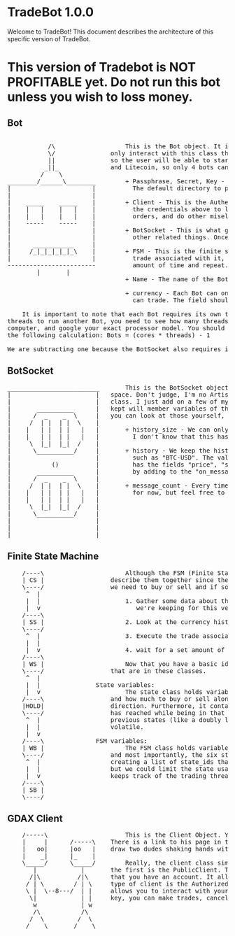 # TradeBot 1.0.0
Welcome to TradeBot! This document describes the architecture of this specific version of TradeBot.

# This version of Tradebot is NOT PROFITABLE yet. Do not run this bot unless you wish to loss money.

## Bot
<pre>                            
           /\                   This is the Bot object. It is the highest level of looking at the trading program, The user will      
           \/               only interact with this class through a GUI. Each Bot will only be able to trade a single cryptocurrency,
           ||               so the user will be able to start/stop each bot. Right now, GDAX only supports Bitcoin, Bitcoin Cash, Ethereum,
          _||_              and Litecoin, so only 4 bots can run at a time. Let's go over the components of the Bot:
         /    \        
________/______\________        + Passphrase, Secret, Key - These are credentials that should be stored in a file to be read by the program.
|                      |          The default directory to place it is the TradBot folder, but it can be stored anywhere.
|                      |
|    _____    _____    |        + Client - This is the AuthenticatedClient object that is used to interact with your GDAX account. It uses 
|    |   |    |   |    |          the credentials above to log into your account. This is what allows the bot to see account balances, place
|    |   |    |   |    |          orders, and do other misellaneous things on behalf of you. 
|    -----    -----    |
|                      |        + BotSocket - This is what gives us constant information about product prices, volume, trades being placed and
|                      |          other related things. Once we subscribe, we get constant information and place it into the appropriate history list
|      ___________     |
|     /_|_|_|_|_|_\    |        + FSM - This is the finite state machine that we're using to trade. It contains six State objects. Each Object has a
|                      |          trade associated with it, and we always decide if we want to change states, then trade, then wait for a set
------------------------          amount of time and repeat. 
        |       |                                         
                                + Name - The name of the Bot can be anything you want it to be. Each Bot should have a different name as a unique identifier.
                                  
                                + currency - Each Bot can only trade one cryptocurrency, so this is the field that keeps track of the currency that the bot 
                                  can trade. The field should be a string such as "BTC-USD", "BCH-USD", "LTC-USD", or "ETH-USD".
                                  
    It is important to note that each Bot requires its own thread to run on. This is to ensure the fastest possible trading. To determine if you have enough 
threads to run another Bot, you need to see how many threads your processor has. To do this, try finding system information, or system preferences on your 
computer, and google your exact processor model. You should see the number of cores and threads on your processor. To find how many bots you can spawn do 
the following calculation: Bots = (cores * threads) - 1
                   
We are subtracting one because the BotSocket also requires its own thread. Because of this, we should have all the Bot instantiations share a single websocket.
</pre>

## BotSocket
<pre>
_________________________       This is the BotSocket object. If you couldn't tell, the picture is a solid object going into a 
|                       |   space. Don't judge, I'm no Artist. The BotSocket class is really just a wrapper of the WebSocket
|                       |   class. I just add on a few of my own variables and store data however I want. Any history that is
|       __________      |   kept will member variables of this class. There are many member variables of the WebSocket, so you
|      /  _    _  \     |   you can look at those yourself, but the fields added into the BotSocket class are listed below:
|     /  | |  | |  \    |
|    |   | |  | |   |   |       + history_size - We can only keep a certain amount of history before we run out of memory. 
|    |   | |  | |   |   |         I don't know that this has to be used, but it should be. 
|     \  |_|  |_|  /    |                                  
|      \__________/     |       + history - We keep the history of all cryptocurrencies in a dictionary. Each key is the product_id 
|                       |         such as "BTC-USD". The value of each key is a list of dictionaries where each element of the list
|           ()          |         has the fields "price", "side", "time", and "sequence". Note that you can store any other information
|       __________      |         by adding to the "on_message" method.
|      /  _    _  \     |                                  
|     /  | |  | |  \    |       + message_count - Every time we recieve a message, we add one to this field. This field is useless
|    |   | |  | |   |   |         for now, but feel free to use it if you want.
|    |   | |  | |   |   |
|     \  |_|  |_|  /    |
|      \__________/     |
|                       |
|                       |
|_______________________|
</pre>                                 
                                  
## Finite State Machine
<pre>
    /----\                      Although the FSM (Finite State Machine) and State classes are separate from each other, we'll
    | CS |                  describe them together since they are practically inseparable. Basically, this is what decides if
    \----/                  we need to buy or sell and if so, how much. Here's how the trading algorithm works:
     ^  |
     |  |                       1. Gather some data about the currency. See the BotSocket section to see the information that
     |  v                          we're keeping for this version.
    /----\
    | SS |                      2. Look at the currency history and decide if we're in the correct state or if we should change. 
    \----/
     ^  |                       3. Execute the trade associated with the current state.
     |  |
     |  v                       4. wait for a set amount of time.
    /----\
    | WS |                      Now that you have a basic idea of the trading algorithm, I'll give you more details about the variables
    \----/                  that are in these classes.
     ^  |
     |  |               State variables:
     |  v                       The state class holds variables that allow us to know what type of trade we're doing, what state we're at,
    /----\                  and how much to buy or sell along with the buffer that the price will have to break to change states in either
    |HOLD|                  direction. Furthermore, it contains variables that describe the high, low, and entry prices that the currency
    \----/                  has reached while being in that state. These states are linked together by holding references to the next and
     ^  |                   previous states (like a doubly linked list). Note that this is intended to make the buy/sell decision less
     |  |                   volatile. 
     |  v          
    /----\              FSM variables:
    | WB |                      The FSM class holds variables that keep track of the current state, set a minimum time between trades, 
    \----/                  and most importantly, the six states that we can move between. We can also limit the number of states by
     ^  |                   creating a list of state_ids that we want to use. the default list is [1,2,3,4,5,6] which uses all states,
     |  |                   but we could limit the state usage to [3,4,5] or any other sequence of continuous states. The FSM also 
     |  v                   keeps track of the trading thread which will have to be tied up after trading is done. 
    /----\
    | SB |
    \----/
</pre>   
    
## GDAX Client
<pre>
    /-----\                     This is the Client Object. You can read more about it on danpaquin's repository, since he wrote the code.
    |     |      /-----\    There is a link to his page in the readme file in the TradeBot directory. Although I really just wanted to 
    |   oo|      |oo   |    draw two dudes shaking hands with symbols, I guess I'll give an explanation of what the Client class does.
    |    _|      |_    |
    \_____/      \_____/        Really, the client class simply allows you to interact with GDAX from your program. There are 2 types of clients. 
       |            |       the first is the PublicClient. This is its own class and does not require that you authorize your account, or even
      /|\          /|\      that you have an account. It allows you to get basic information about product prices, price history, etc. The second 
     / | \        / | \     type of client is the AuthorizedClient. This class requires you to have an API key, passphrase, and secret, and
     \ |  \--8---/  | |     allows you to interact with your account through your application. depending on the priviledges that you give your API
      \|            | |     key, you can make trades, cancel orders, get account balances, and do anything that the PublicClient can do.
       w            | w
       /\           /\
      /  \         /  \
     /    \       /    \
</pre>

